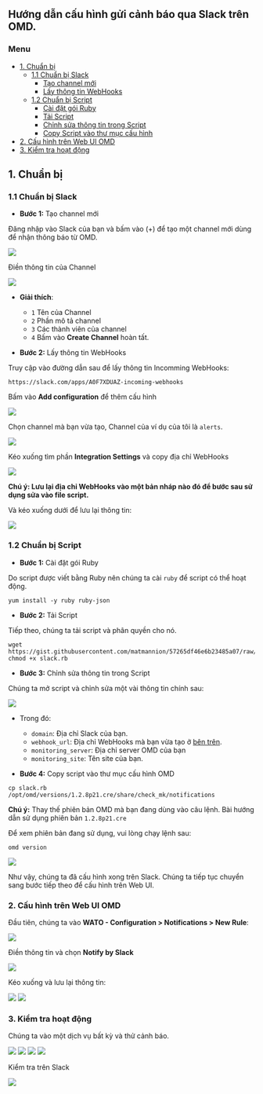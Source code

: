 ## Hướng dẫn cấu hình gửi cảnh báo qua Slack trên OMD.

### Menu
- [1. Chuẩn bị](#1)
	- [1.1 Chuẩn bị Slack](#11)
		- [Tạo channel mới](#111)
		- [Lấy thông tin WebHooks](#112)
	- [1.2 Chuẩn bị Script](#12)
		- [Cài đặt gói Ruby](#121)
		- [Tải Script](#122)
		- [Chỉnh sửa thông tin trong Script](#123)
		- [Copy Script vào thư mục cấu hình](#124)
- [2. Cấu hình trên Web UI OMD](#2)
- [3. Kiểm tra hoạt động](#3)

 <a name="1"></a>
## 1. Chuẩn bị

 <a name="11"></a>
### 1.1 Chuẩn bị Slack

- **Bước 1:** Tạo channel mới  <a name="111"></a>

Đăng nhập vào Slack của bạn và bấm vào (+) để tạo một channel mới dùng để nhận thông báo từ OMD.

<img src="../images/27-slack-3.png" />

Điền thông tin của Channel

<img src="../images/27-slack-4.png" />

- **Giải thích**:
	- `1` Tên của Channel
	- `2` Phần mô tả channel
	- `3` Các thành viên của channel
	- `4` Bấm vào **Create Channel** hoàn tất.
	
- **Bước 2:** Lấy thông tin WebHooks  <a name="112"></a>

Truy cập vào đường dẫn sau để lấy thông tin Incomming WebHooks:

```
https://slack.com/apps/A0F7XDUAZ-incoming-webhooks
```

Bấm vào **Add configuration** để thêm cấu hình

<img src="../images/27-slack-5.png" />

Chọn channel mà bạn vừa tạo, Channel của ví dụ của tôi là `alerts`.

<img src="../images/27-slack-6.png" />

Kéo xuống tìm phần **Integration Settings** và copy địa chỉ WebHooks <a name="token"></a>

<img src="../images/27-slack-7.png" />

**Chú ý: Lưu lại địa chỉ WebHooks vào một bản nháp nào đó để bước sau sử dụng sửa vào file script.**

Và kéo xuống dưới để lưu lại thông tin:

<img src="../images/27-slack-8.png" />

 <a name="12"></a>
### 1.2 Chuẩn bị Script

- **Bước 1:** Cài đặt gói Ruby <a name="121"></a>

Do script được viết bằng Ruby nên chúng ta cài `ruby` để script có thể hoạt động.

```
yum install -y ruby ruby-json
```

- **Bước 2:** Tải Script <a name="122"></a>

Tiếp theo, chúng ta tải script và phân quyền cho nó.

```
wget https://gist.githubusercontent.com/matmannion/57265df46e6b23485a07/raw/ba983e8c9614af73907ab0e657fa93f9a8a9408d/slack.rb
chmod +x slack.rb
```

- **Bước 3:** Chỉnh sửa thông tin trong Script  <a name="123"></a>

Chúng ta mở script và chỉnh sửa một vài thông tin chính sau:

<img src="../images/27-slack-1.png" />

- Trong đó:
	- `domain`: Địa chỉ Slack của bạn.
	- `webhook_url`: Địa chỉ WebHooks mà bạn vừa tạo ở [bên trên](#token).
	- `monitoring_server`: Địa chỉ server OMD của bạn
	- `monitoring_site`: Tên site của bạn.

- **Bước 4:** Copy script vào thư mục cấu hình OMD <a name="124"></a>

```
cp slack.rb /opt/omd/versions/1.2.8p21.cre/share/check_mk/notifications
```

**Chú ý:** Thay thế phiên bản OMD mà bạn đang dùng vào câu lệnh. Bài hướng dẫn sử dụng phiên bản `1.2.8p21.cre`

Để xem phiên bản đang sử dụng, vui lòng chạy lệnh sau:

```
omd version
```

<img src="../images/27-slack-2.png" />

Như vậy, chúng ta đã cấu hình xong trên Slack. Chúng ta tiếp tục chuyển sang bước tiếp theo để cấu hình trên Web UI.

<a name="2"></a>
### 2. Cấu hình trên Web UI OMD

Đầu tiên, chúng ta vào **WATO - Configuration > Notifications > New Rule**:

<img src="../images/27-slack-9.png" />

Điền thông tin và chọn **Notify by Slack**

<img src="../images/27-slack-10.png" />

Kéo xuống và lưu lại thông tin:

<img src="../images/27-slack-11.png" />

<img src="../images/27-slack-12.png" />

 <a name="3"></a>
### 3. Kiểm tra hoạt động

Chúng ta vào một dịch vụ bất kỳ và thử cảnh báo.

<img src="../images/27-slack-13.png" />

<img src="../images/27-slack-14.png" />

<img src="../images/27-slack-15.png" />

<img src="../images/27-slack-16.png" />

Kiểm tra trên Slack

<img src="../images/27-slack-17.png" />